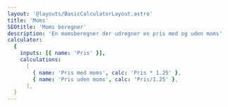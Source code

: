 ```yaml
---
layout: '@layouts/BasicCalculatorLayout.astro'
title: 'Moms'
SEOtitle: 'Moms beregner'
description: 'En momsberegner der udregner en pris med og uden moms'
calculator:
  {
    inputs: [{ name: 'Pris' }],
    calculations:
      [
        { name: 'Pris med moms', calc: 'Pris * 1.25' },
        { name: 'Pris uden moms', calc: 'Pris/1.25' },
      ],
  }
---
```

